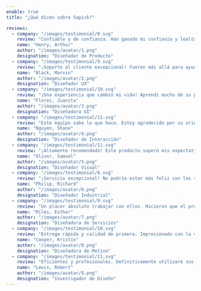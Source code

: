 ```yaml
---
enable: true
title: "¿Qué dicen sobre Sapick?"

reviews:
  - company: "/images/testimonial/8.svg"
    review: "Confiable y de confianza. Han ganado mi confianza y lealtad. Esta empresa ha demostrado consistentemente ser confiable y digna de confianza."
    name: "Henry, Arthur"
    author: "/images/avatar/1.png"
    designation: "Diseñador de Producto"
  - company: "/images/testimonial/9.svg"
    review: "¡Soporte al cliente excepcional! Fueron más allá para ayudarme a resolver mi problema. Me sentí valorado como cliente y su compromiso fue notable."
    name: "Black, Marvin"
    author: "/images/avatar/2.png"
    designation: "Diseñador UX"
  - company: "/images/testimonial/10.svg"
    review: "¡Una experiencia que cambió mi vida! Aprendí mucho de su programa. Participar en su programa fue una experiencia transformadora para mí."
    name: "Flores, Juanita"
    author: "/images/avatar/3.png"
    designation: "Diseñadora UI"
  - company: "/images/testimonial/11.svg"
    review: "Este equipo sabe lo que hace. Estoy agradecido por su orientación. La experiencia y el conocimiento demostrados por este equipo fueron invaluables para mí."
    name: "Nguyen, Shane"
    author: "/images/avatar/4.png"
    designation: "Diseñador de Interacción"
  - company: "/images/testimonial/11.svg"
    review: "¡Altamente recomendado! Este producto superó mis expectativas en todos los aspectos. Se ha convertido en una parte esencial de mi vida diaria y estoy agradecido."
    name: "Oliver, Samuel"
    author: "/images/avatar/5.png"
    designation: "Diseñador Visual"
  - company: "/images/testimonial/8.svg"
    review: "¡Servicio excepcional! No podría estar más feliz con los resultados. El equipo fue más allá para satisfacer mis necesidades y entregar resultados excepcionales."
    name: "Philip, Richard"
    author: "/images/avatar/6.png"
    designation: "Diseñador Industrial"
  - company: "/images/testimonial/9.svg"
    review: "Un placer absoluto trabajar con ellos. Hicieron que el proceso fuera sin problemas. Trabajar con este equipo fue una experiencia fluida y agradable."
    name: "Miles, Esther"
    author: "/images/avatar/7.png"
    designation: "Diseñadora de Servicios"
  - company: "/images/testimonial/10.svg"
    review: "Entrega rápida y calidad de primera. Impresionado con la velocidad y precisión. La eficiencia y rapidez con que entregaron fueron impresionantes."
    name: "Cooper, Kristin"
    author: "/images/avatar/8.png"
    designation: "Diseñadora de Motion"
  - company: "/images/testimonial/11.svg"
    review: "Eficientes y profesionales. Definitivamente utilizaré sus servicios nuevamente. El equipo hizo que todo el proceso fuera sin esfuerzo y sin estrés para nosotros."
    name: "Lewis, Robert"
    author: "/images/avatar/9.png"
    designation: "Investigador de Diseño"
---
```

